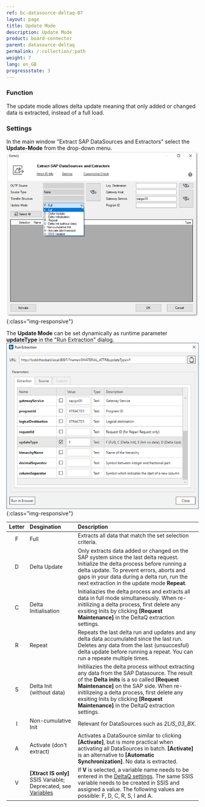 ```yaml
---
ref: bc-datasource-deltaq-07
layout: page
title: Update Mode
description: Update Mode
product: board-connector
parent: datasource-deltaq
permalink: /:collection/:path
weight: 7
lang: en_GB
progressstate: 3
---
```

### Function
The update mode allows delta update meaning that only added or changed data is extracted, instead of a full load.

### Settings

In the main window "Extract SAP DataSources and Extractors" select the **Update-Mode** from the drop-down menu.
![Update-Mode2](/img/content/deltaq-extraction-seetings.png ){:class="img-responsive"}

The **Update Mode** can be set dynamically as runtime parameter **updateType** in the "Run Extraction" dialog.
![Update-Mode1](/img/content/run_extraction_deltaq_bc.png ){:class="img-responsive"}


| Letter |  Desgination   | Description |
| :------: |:--- | :--- |
| F | Full  | Extracts all data that match the set selection criteria.|
| D | Delta Update | Only extracts data added or changed on the SAP system since the last delta request. Initialize the delta process before running a delta update. To prevent errors, aborts and gaps in your data during a delta run, run the next extraction in the update mode **Repeat**. |
| C | Delta Initialisation | Initialiazies the delta process and extracts all data in full mode simultaneously. When re-initilizing a delta process, first delete any exsiting Inits by clicking **[Request Maintenance]** in the DeltaQ extraction settings.|
| R | Repeat  | Repeats the last delta run and updates and any delta data accumulated since the last run. Deletes any data from the last (unsuccesful) delta update before running a repeat. You can run a repeate multiple times.|
| S | Delta Init (without data)   | Initiliazies the delta process without extracting any data from the SAP Datasource. The result of the **Delta inits** is a so called **[Request Maintenance]** on the SAP side. When re-initilizeing a delta process, first delete any exsiting Inits by clicking **[Request Maintenance]** in the DeltaQ extraction settings.|
| I | Non-cumulative Init    |  Relevant for DataSources such as *2LIS_03_BX*.  |
| A | Activate (don't extract)  | Activates a DataSource similar to clicking **[Activate]**, but is more practical when activating all DataSources in batch. **[Activate]** is an alternative to **[Automatic Synchronization]**.  No data is extracted. |
| V | **[Xtract IS only]** SSIS Variable; Deprecated, see [Variables](../bw-infocubes-and-bex-queries/variables) |  If **V** is selected, a variable name needs to be entered in the [DeltaQ settings](./extraction-settings). The same SSIS variable needs to be created in SSIS and assigned a value. The following values are possible: F, D, C, R, S, I and A. |


